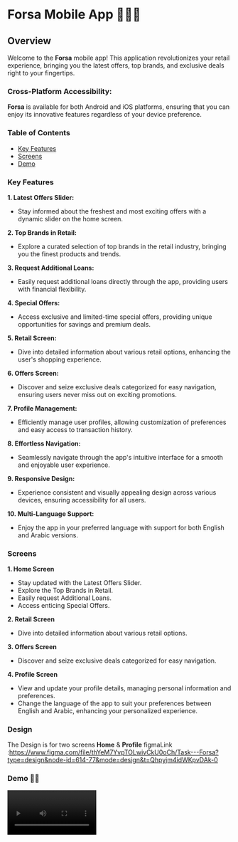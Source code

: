 # Forsa Mobile App 💸💸💸

## Overview

Welcome to the **Forsa** mobile app! This application revolutionizes your retail experience, bringing you the latest offers, top brands, and exclusive deals right to your fingertips.
### Cross-Platform Accessibility:

**Forsa** is available for both Android and iOS platforms, ensuring that you can enjoy its innovative features regardless of your device preference.

### Table of Contents

- [Key Features](#key-features)
- [Screens](#screens)
- [Demo](#demo)

### Key Features

**1. Latest Offers Slider:**
   - Stay informed about the freshest and most exciting offers with a dynamic slider on the home screen.

**2. Top Brands in Retail:**
   - Explore a curated selection of top brands in the retail industry, bringing you the finest products and trends.

**3. Request Additional Loans:**
   - Easily request additional loans directly through the app, providing users with financial flexibility.

**4. Special Offers:**
   - Access exclusive and limited-time special offers, providing unique opportunities for savings and premium deals.

**5. Retail Screen:**
   - Dive into detailed information about various retail options, enhancing the user's shopping experience.

**6. Offers Screen:**
   - Discover and seize exclusive deals categorized for easy navigation, ensuring users never miss out on exciting promotions.

**7. Profile Management:**
   - Efficiently manage user profiles, allowing customization of preferences and easy access to transaction history.

**8. Effortless Navigation:**
   - Seamlessly navigate through the app's intuitive interface for a smooth and enjoyable user experience.

**9. Responsive Design:**
   - Experience consistent and visually appealing design across various devices, ensuring accessibility for all users.

**10. Multi-Language Support:**
   - Enjoy the app in your preferred language with support for both English and Arabic versions.

### Screens
**1. Home Screen**
- Stay updated with the Latest Offers Slider.
- Explore the Top Brands in Retail.
- Easily request Additional Loans.
- Access enticing Special Offers.

**2. Retail Screen**
- Dive into detailed information about various retail options.

**3. Offers Screen**
- Discover and seize exclusive deals categorized for easy navigation.

**4. Profile Screen**
- View and update your profile details, managing personal information and preferences.
- Change the language of the app to suit your preferences between English and Arabic, enhancing your personalized experience.
   
### Design
The Design is for two screens **Home** & **Profile** 
figmaLink :https://www.figma.com/file/thYeM7YvpTOLwivCkU0oCh/Task---Forsa?type=design&node-id=614-77&mode=design&t=Qhpyjm4idWKpvDAk-0

### Demo 👌🏻

<video src="https://github.com/AntoniousSamy/Forsa-App/assets/127224965/57af1253-d90d-484e-b5a0-081b6cb9f8a2" alt="Home" width="200" height="auto">



**Extra Screens**
1. Retail Screen 
2. Offers Screens 

